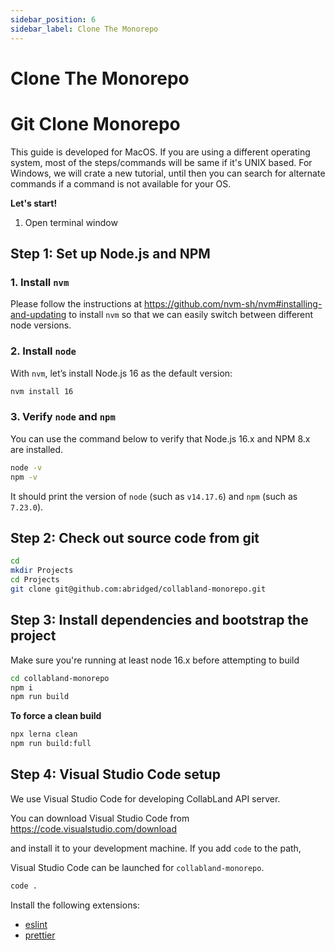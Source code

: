 ```yaml
---
sidebar_position: 6
sidebar_label: Clone The Monorepo
---
```


# Clone The Monorepo

# Git Clone Monorepo

This guide is developed for MacOS. If you are using a different operating system, most of the steps/commands will be same if it's UNIX based. For Windows, we will crate a new tutorial, until then you can search for alternate commands if a command is not available for your OS.

**Let's start!**

1.  Open terminal window

## Step 1: Set up Node.js and NPM

### 1. Install `nvm`

Please follow the instructions at
https://github.com/nvm-sh/nvm#installing-and-updating to install `nvm` so
that we can easily switch between different node versions.

### 2. Install `node`

With `nvm`, let’s install Node.js 16 as the default version:

```bash
nvm install 16
```

### 3. Verify `node` and `npm`

You can use the command below to verify that Node.js 16.x and NPM 8.x are
installed.

```bash
node -v
npm -v
```

It should print the version of `node` (such as `v14.17.6`) and `npm` (such as `7.23.0`).

## Step 2: Check out source code from git

```bash
cd
mkdir Projects
cd Projects
git clone git@github.com:abridged/collabland-monorepo.git
```

## Step 3: Install dependencies and bootstrap the project

Make sure you're running at least node 16.x before attempting to build

```bash
cd collabland-monorepo
npm i
npm run build
```

**To force a clean build**

```bash
npx lerna clean
npm run build:full
```

## Step 4: Visual Studio Code setup

We use Visual Studio Code for developing CollabLand API server.

You can download Visual Studio Code from https://code.visualstudio.com/download

and install it to your development machine. If you add `code` to the path,

Visual Studio Code can be launched for `collabland-monorepo`.

```bash
code .
```

Install the following extensions:

- [eslint](https://marketplace.visualstudio.com/items?itemName=dbaeumer.vscode-eslint)
- [prettier](https://marketplace.visualstudio.com/items?itemName=esbenp.prettier-vscode)
